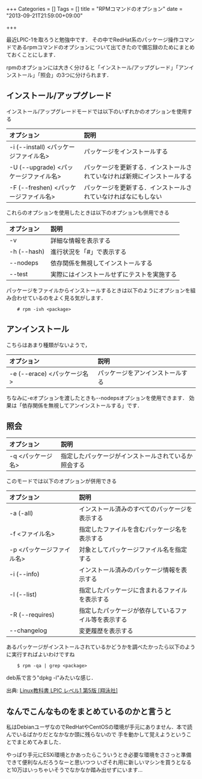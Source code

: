 +++
Categories = []
Tags = []
title = "RPMコマンドのオプション"
date = "2013-09-21T21:59:00+09:00"

+++

最近LPIC-1を取ろうと勉強中です．
その中でRedHat系のパッケージ操作コマンドであるrpmコマンドのオプションについて出てきたので備忘録のためにまとめておくことにします．

<!--more-->

rpmのオプションには大きく分けると「インストール/アップグレード」「アンインストール」「照会」の3つに分けられます．

## インストール/アップグレード
インストール/アップグレードモードでは以下のいずれかのオプションを使用する

オプション|説明
:---------|:---
-i (--install) <パッケージファイル名>|パッケージをインストールする
-U (--upgrade) <パッケージファイル名>|パッケージを更新する．インストールされていなければ新規にインストールする
-F (--freshen) <パッケージファイル名>|パッケージを更新する．インストールされていなければなにもしない

これらのオプションを使用したときは以下のオプションも併用できる

オプション|説明
:---------|:---
-v|詳細な情報を表示する
-h (--hash)|進行状況を「#」で表示する
--nodeps|依存関係を無視してインストールする
--test|実際にはインストールせずにテストを実施する

パッケージをファイルからインストールするときは以下のようにオプションを組み合わせているのをよく見る気がします．

        # rpm -ivh <package>
        
## アンインストール
こちらはあまり種類がないようで，

オプション|説明
:---------|:---
-e (--erace) <パッケージ名>|パッケージをアンインストールする

ちなみに-eオプションを渡したときも--nodepsオプションを使用できます．
効果は「依存関係を無視してアンインストールする」です．

## 照会
オプション|説明
:---------|:---
-q <パッケージ名>|指定したパッケージがインストールされているか照会する

このモードでは以下のオプションが併用できる

オプション|説明
:---------|:---
-a (-all)|インストール済みのすべてのパッケージを表示する
-f <ファイル名>|指定したファイルを含むパッケージ名を表示する
-p <パッケージファイル名>|対象としてパッケージファイル名を指定する
-i (--info)|インストール済みのパッケージ情報を表示する
-l (--list)|指定したパッケージに含まれるファイルを表示する
-R (--requires)|指定したパッケージが依存しているファイル等を表示する
--changelog|変更履歴を表示する

あるパッケージがインストールされているかどうかを調べたかったら以下のように実行すればよいわけですね

        $ rpm -qa | grep <package>

deb系で言う"dpkg -l"みたいな感じ．

出典: [Linux教科書 LPIC レベル1 第5版 [翔泳社]](http://www.amazon.co.jp/dp/4798127922)

## なんでこんなものをまとめているのかと言うと
私はDebianユーザなのでRedHatやCentOSの環境が手元にありません．本で読んでいるばかりだとなかなか頭に残らないので
手を動かして覚えようということでまとめてみました．

やっぱり手元にESXi環境とかあったらこういうとき必要な環境をささっと準備できて便利なんだろうなーと思いつつ
いざそれ用に新しいマシンを買うとなると10万はいっちゃいそうでなかなか踏み出せずにいます…
